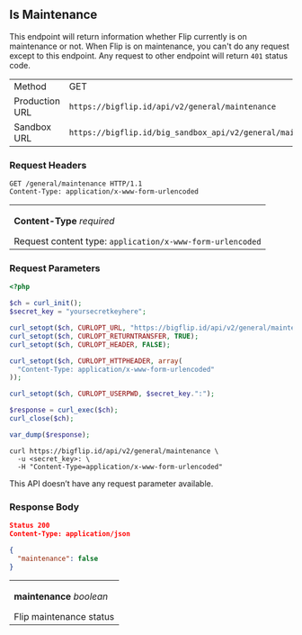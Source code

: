 <div></div>

## Is Maintenance

This endpoint will return information whether Flip currently is on maintenance or not. When Flip is on maintenance, you can't do any request except to this endpoint. Any request to other endpoint will return `401` status code.

<table>
  <tbody>
    <tr>
      <td>Method</td>
      <td><span class="method get">GET</span></td>
    </tr>
    <tr>
      <td>Production URL</td>
      <td><code>https://bigflip.id/api/v2/general/maintenance</code></td>
    </tr>
    <tr>
      <td>Sandbox URL</td>
      <td><code>https://bigflip.id/big_sandbox_api/v2/general/maintenance</code></td>
    </tr>
  </tbody>
</table>

<h3 id="is-maintenance-request-headers">Request Headers</h3>

```http
GET /general/maintenance HTTP/1.1
Content-Type: application/x-www-form-urlencoded
```

<table>
  <tbody>
    <tr>
      <td>
        <p><b>Content-Type</b> <em>required</em></p>
        Request content type: <code>application/x-www-form-urlencoded</code>
      </td>
    </tr>
  </tbody>
</table>

<h3 id="is-maintenance-request-parameters">Request Parameters</h3>

```php
<?php

$ch = curl_init();
$secret_key = "yoursecretkeyhere";

curl_setopt($ch, CURLOPT_URL, "https://bigflip.id/api/v2/general/maintenance");
curl_setopt($ch, CURLOPT_RETURNTRANSFER, TRUE);
curl_setopt($ch, CURLOPT_HEADER, FALSE);

curl_setopt($ch, CURLOPT_HTTPHEADER, array(
  "Content-Type: application/x-www-form-urlencoded"
));

curl_setopt($ch, CURLOPT_USERPWD, $secret_key.":");

$response = curl_exec($ch);
curl_close($ch);

var_dump($response);
```

```shell
curl https://bigflip.id/api/v2/general/maintenance \
  -u <secret_key>: \
  -H "Content-Type=application/x-www-form-urlencoded"
```

This API doesn’t have any request parameter available.

<h3 id="is-maintenance-response-body">Response Body</h3>

```json
Status 200
Content-Type: application/json

{
  "maintenance": false
}
```

<table>
  <tbody>
    <tr>
      <td>
        <p><b>maintenance</b> <em>boolean</em></p>
        Flip maintenance status
      </td>
    </tr>
  </tbody>
</table>
